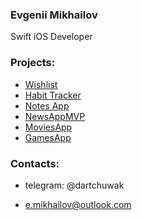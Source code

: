 ### Evgenii Mikhailov ###
Swift iOS Developer


### Projects: ###
* [Wishlist](https://github.com/dartchuwak/whishlistApp)
* [Habit Tracker](https://github.com/dartchuwak/HabitTracker)
* [Notes App](https://github.com/dartchuwak/NotesApp)
* [NewsAppMVP](https://github.com/dartchuwak/NewsAppMVP)
* [MoviesApp](https://github.com/dartchuwak/MoviesApp)
* [GamesApp](https://github.com/dartchuwak/GamesApp)

### Contacts: ###

* telegram: @dartchuwak

* e.mikhailov@outlook.com

<!--
**dartchuwak/dartchuwak** is a ✨ _special_ ✨ repository because its `README.md` (this file) appears on your GitHub profile.

Here are some ideas to get you started:

- 🔭 I’m currently working on ...
- 🌱 I’m currently learning ...
- 👯 I’m looking to collaborate on ...
- 🤔 I’m looking for help with ...
- 💬 Ask me about ...
- 📫 How to reach me: ...
- 😄 Pronouns: ...
- ⚡ Fun fact: ...
-->
